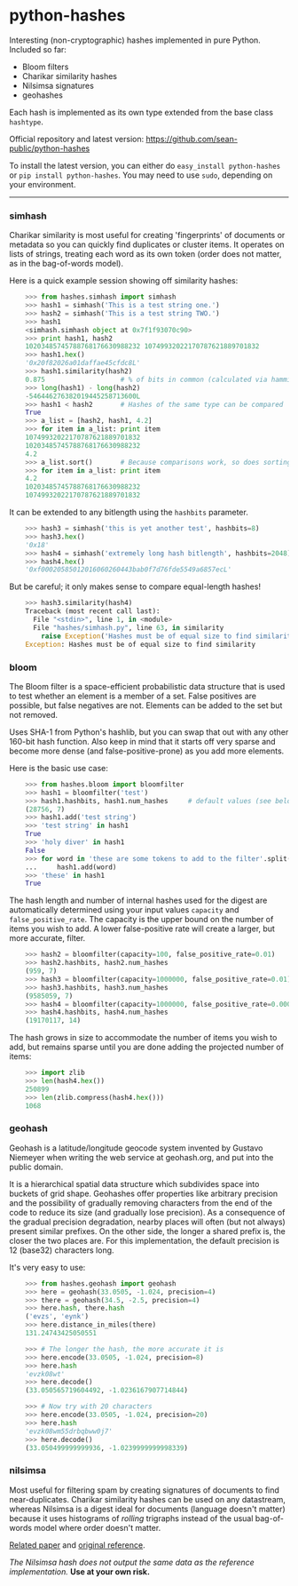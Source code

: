 # python-hashes

Interesting (non-cryptographic) hashes implemented in pure Python. Included so far:

 * Bloom filters
 * Charikar similarity hashes 
 * Nilsimsa signatures
 * geohashes

Each hash is implemented as its own type extended from the base class `hashtype`.

Official repository and latest version: https://github.com/sean-public/python-hashes

To install the latest version, you can either do `easy_install python-hashes` or
`pip install python-hashes`. You may need to use `sudo`, depending on your environment.

---

### simhash

Charikar similarity is most useful for creating 'fingerprints' of
documents or metadata so you can quickly find duplicates or cluster
items. It operates on lists of strings, treating each word as its
own token (order does not matter, as in the bag-of-words model).

Here is a quick example session showing off similarity hashes:
```python
    >>> from hashes.simhash import simhash
    >>> hash1 = simhash('This is a test string one.')
    >>> hash2 = simhash('This is a test string TWO.')
    >>> hash1
    <simhash.simhash object at 0x7f1f93070c90>
    >>> print hash1, hash2
    10203485745788768176630988232 10749932022170787621889701832
    >>> hash1.hex()
    '0x20f82026a01daffae45cfdc8L'
    >>> hash1.similarity(hash2)
    0.875                   # % of bits in common (calculated via hamming distance)
    >>> long(hash1) - long(hash2)
    -546446276382019445258713600L
    >>> hash1 < hash2       # Hashes of the same type can be compared
    True
    >>> a_list = [hash2, hash1, 4.2]
    >>> for item in a_list: print item
    10749932022170787621889701832
    10203485745788768176630988232
    4.2
    >>> a_list.sort()       # Because comparisons work, so does sorting
    >>> for item in a_list: print item
    4.2
    10203485745788768176630988232
    10749932022170787621889701832
```

It can be extended to any bitlength using the `hashbits` parameter.

```python
    >>> hash3 = simhash('this is yet another test', hashbits=8)
    >>> hash3.hex()
    '0x18'
    >>> hash4 = simhash('extremely long hash bitlength', hashbits=2048)
    >>> hash4.hex()
    '0xf00020585012016060260443bab0f7d76fde5549a6857ecL'
```

But be careful; it only makes sense to compare equal-length hashes!

```python
    >>> hash3.similarity(hash4)
    Traceback (most recent call last):
      File "<stdin>", line 1, in <module>
      File "hashes/simhash.py", line 63, in similarity
        raise Exception('Hashes must be of equal size to find similarity')
    Exception: Hashes must be of equal size to find similarity
```

### bloom

The Bloom filter is a space-efficient probabilistic data structure that is
used to test whether an element is a member of a set. False positives are
possible, but false negatives are not. Elements can be added to the set but
not removed.

Uses SHA-1 from Python's hashlib, but you can swap that out with any other
160-bit hash function. Also keep in mind that it starts off very sparse and
become more dense (and false-positive-prone) as you add more elements.

Here is the basic use case:

```python
    >>> from hashes.bloom import bloomfilter
    >>> hash1 = bloomfilter('test')
    >>> hash1.hashbits, hash1.num_hashes     # default values (see below)
    (28756, 7)
    >>> hash1.add('test string')
    >>> 'test string' in hash1
    True
    >>> 'holy diver' in hash1
    False
    >>> for word in 'these are some tokens to add to the filter'.split():
    ...     hash1.add(word)
    >>> 'these' in hash1
    True
```

The hash length and number of internal hashes used for the digest are automatically
determined using your input values `capacity` and `false_positive_rate`. The capacity
is the upper bound on the number of items you wish to add. A lower false-positive
rate will create a larger, but more accurate, filter.

```python
    >>> hash2 = bloomfilter(capacity=100, false_positive_rate=0.01)
    >>> hash2.hashbits, hash2.num_hashes
    (959, 7)
    >>> hash3 = bloomfilter(capacity=1000000, false_positive_rate=0.01)
    >>> hash3.hashbits, hash3.num_hashes
    (9585059, 7)
    >>> hash4 = bloomfilter(capacity=1000000, false_positive_rate=0.0001)
    >>> hash4.hashbits, hash4.num_hashes
    (19170117, 14)
```

The hash grows in size to accommodate the number of items you wish to add,
but remains sparse until you are done adding the projected number of items:

```python
    >>> import zlib
    >>> len(hash4.hex())
    250899
    >>> len(zlib.compress(hash4.hex()))
    1068
```


### geohash

Geohash is a latitude/longitude geocode system invented by
Gustavo Niemeyer when writing the web service at geohash.org, and put
into the public domain.

It is a hierarchical spatial data structure which subdivides space
into buckets of grid shape. Geohashes offer properties like
arbitrary precision and the possibility of gradually removing
characters from the end of the code to reduce its size (and
gradually lose precision). As a consequence of the gradual
precision degradation, nearby places will often (but not always)
present similar prefixes. On the other side, the longer a shared
prefix is, the closer the two places are. For this implementation,
the default precision is 12 (base32) characters long.

It's very easy to use:

```python
    >>> from hashes.geohash import geohash
    >>> here = geohash(33.0505, -1.024, precision=4)
    >>> there = geohash(34.5, -2.5, precision=4)
    >>> here.hash, there.hash
    ('evzs', 'eynk')
    >>> here.distance_in_miles(there)
    131.24743425050551

    >>> # The longer the hash, the more accurate it is
    >>> here.encode(33.0505, -1.024, precision=8)
    >>> here.hash
    'evzk08wt'
    >>> here.decode()
    (33.050565719604492, -1.0236167907714844)

    >>> # Now try with 20 characters
    >>> here.encode(33.0505, -1.024, precision=20)
    >>> here.hash
    'evzk08wm55drbqbww0j7'
    >>> here.decode()
    (33.050499999999936, -1.0239999999998339)
```


### nilsimsa

Most useful for filtering spam by creating signatures of documents to
find near-duplicates. Charikar similarity hashes can be used on any
datastream, whereas Nilsimsa is a digest ideal for documents (language
doesn't matter) because it uses histograms of *rolling* trigraphs instead
of the usual bag-of-words model where order doesn't matter.

[Related paper](http://spdp.dti.unimi.it/papers/pdcs04.pdf) and [original reference](http://ixazon.dynip.com/~cmeclax/nilsimsa.html).

*The Nilsimsa hash does not output the same data as the
reference implementation.* **Use at your own risk.**
